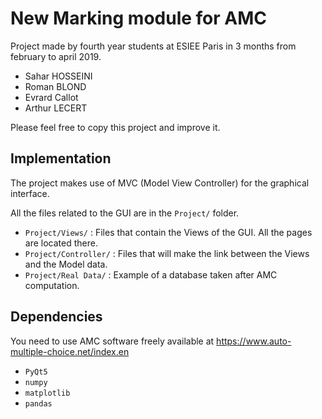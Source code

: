 # New Marking module for AMC

Project made by fourth year students at ESIEE Paris in 3 months from february to april 2019.

- Sahar HOSSEINI
- Roman BLOND
- Evrard Callot
- Arthur LECERT

Please feel free to copy this project and improve it.

## Implementation

The project makes use of MVC (Model View Controller) for the graphical interface.

All the files related to the GUI are in the `Project/` folder.

- `Project/Views/` : Files that contain the Views of the GUI. All the pages are located there.
- `Project/Controller/` : Files that will make the link between the Views and the Model data.
- `Project/Real Data/` : Example of a database taken after AMC computation.

## Dependencies

You need to use AMC software freely available at https://www.auto-multiple-choice.net/index.en

* `PyQt5`
* `numpy`
* `matplotlib`
* `pandas`
